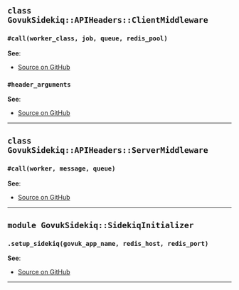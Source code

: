 
## `class GovukSidekiq::APIHeaders::ClientMiddleware`

### `#call(worker_class, job, queue, redis_pool)`


**See**:
- [Source on GitHub](https://github.com//blob/master/lib/govuk_sidekiq/api_headers.rb#L10)

### `#header_arguments`


**See**:
- [Source on GitHub](https://github.com//blob/master/lib/govuk_sidekiq/api_headers.rb#L15)

---

## `class GovukSidekiq::APIHeaders::ServerMiddleware`

### `#call(worker, message, queue)`


**See**:
- [Source on GitHub](https://github.com//blob/master/lib/govuk_sidekiq/api_headers.rb#L27)

---

## `module GovukSidekiq::SidekiqInitializer`

### `.setup_sidekiq(govuk_app_name, redis_host, redis_port)`


**See**:
- [Source on GitHub](https://github.com//blob/master/lib/govuk_sidekiq/sidekiq_initializer.rb#L9)

---

